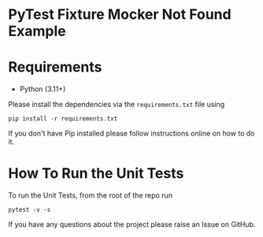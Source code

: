 # PyTest Fixture Mocker Not Found Example

<!-- This repo contains the sample code for the article - [How To Test Raised Exceptions with Pytest MagicMock? (Advanced Guide)](https://pytest-with-eric.com/pytest-best-practices/python-magicmock-raise-exception/) 

This project explains how to test exceptions raised by Mocked Functions. -->

# Requirements
* Python (3.11+)

Please install the dependencies via the `requirements.txt` file using 
```commandline
pip install -r requirements.txt
```
If you don't have Pip installed please follow instructions online on how to do it.

# How To Run the Unit Tests
To run the Unit Tests, from the root of the repo run
```commandline
pytest -v -s
```

If you have any questions about the project please raise an Issue on GitHub. 